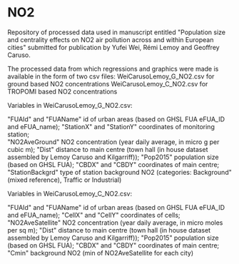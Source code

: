 # NO2
Repository of processed data used in manuscript entitled
"Population size and centrality effects on NO2 air pollution across and within European cities"
submitted for publication
by Yufei Wei, Rémi Lemoy and Geoffrey Caruso.

The processed data from which regressions and graphics were made is available in the form of two csv files:
WeiCarusoLemoy_G_NO2.csv for ground based NO2 concentrations
WeiCarusoLemoy_C_NO2.csv for TROPOMI based NO2 concentrations

Variables in WeiCarusoLemoy_G_NO2.csv:

"FUAId" and "FUAName" id of urban areas (based on GHSL FUA eFUA_ID and eFUA_name);
"StationX" and "StationY" coordinates of monitoring station;                  
"NO2AveGround" NO2 concentration (year daily average, in micro g per cubic m);
"Dist" distance to main centre (town hall (in house dataset assembled by Lemoy Caruso and Kilgarriff));
"Pop2015" population size (based on GHSL FUA);
"CBDX" and "CBDY" coordinates of main centre;
"StationBackgrd" type of station background NO2 (categories: Background" (mixed reference), Traffic or Industrial)

Variables in WeiCarusoLemoy_C_NO2.csv:

"FUAId" and "FUAName" id of urban areas (based on GHSL FUA eFUA_ID and eFUA_name);
"CellX" and "CellY" coordinates of cells;                  
"NO2AveSatellite" NO2 concentration (year daily average, in micro moles per sq m);
"Dist" distance to main centre (town hall (in house dataset assembled by Lemoy Caruso and Kilgarriff));
"Pop2015" population size (based on GHSL FUA);
"CBDX" and "CBDY" coordinates of main centre;
"Cmin" background NO2 (min of NO2AveSatellite for each city)
